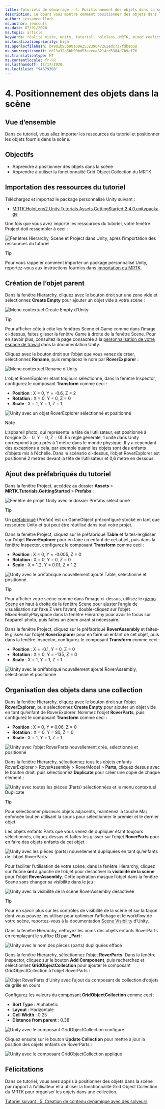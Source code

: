 ```yaml
---
title: Tutoriels de démarrage - 4. Positionnement des objets dans la scène
description: Ce cours vous montre comment positionner des objets dans la scène et comment utiliser Mixed Reality Toolkit (MRTK) pour organiser les objets dans une grille.
author: jessemcculloch
ms.author: jemccull
ms.date: 07/01/2020
ms.topic: article
keywords: réalité mixte, unity, tutoriel, hololens, MRTK, mixed reality toolkit, UWP, solveurs, collection d’objets de grille
ms.localizationpriority: high
ms.openlocfilehash: b49d1b93b98a68e253239647262edc737fdbeb58
ms.sourcegitcommit: dd13a32a5bb90bd53eeeea8214cd5384d7b9ef76
ms.translationtype: HT
ms.contentlocale: fr-FR
ms.lasthandoff: 11/17/2020
ms.locfileid: "94679308"
---
```

# <a name="4-positioning-objects-in-the-scene"></a>4. Positionnement des objets dans la scène

## <a name="overview"></a>Vue d’ensemble

Dans ce tutoriel, vous allez importer les ressources du tutoriel et positionner les objets fournis dans la scène.

## <a name="objectives"></a>Objectifs

* Apprendre à positionner des objets dans la scène
* Apprendre à utiliser la fonctionnalité Grid Object Collection du MRTK

## <a name="importing-the-tutorial-assets"></a>Importation des ressources du tutoriel

Téléchargez et importez le package personnalisé Unity suivant :

* [MRTK.HoloLens2.Unity.Tutorials.Assets.GettingStarted.2.4.0.unitypackage](https://github.com/microsoft/MixedRealityLearning/releases/download/getting-started-v2.4.0/MRTK.HoloLens2.Unity.Tutorials.Assets.GettingStarted.2.4.0.unitypackage)

Une fois que vous avez importé les ressources du tutoriel, votre fenêtre Project doit ressembler à ceci :

![Fenêtres Hierarchy, Scene et Project dans Unity, après l’importation des ressources du tutoriel](images/mr-learning-base/base-04-section1-step1-1.png)

> [!TIP]
> Pour vous rappeler comment importer un package personnalisé Unity, reportez-vous aux instructions fournies dans [Importation du MRTK](mr-learning-base-02.md#importing-the-mixed-reality-toolkit).

## <a name="creating-the-parent-object"></a>Création de l’objet parent

Dans la fenêtre Hierarchy, cliquez avec le bouton droit sur une zone vide et sélectionnez **Create Empty** pour ajouter un objet vide à votre scène :

![Menu contextuel Create Empty d’Unity](images/mr-learning-base/base-04-section2-step1-1.png)

> [!TIP]
> Pour afficher côte à côte les fenêtres Scene et Game comme dans l’image ci-dessus, faites glisser la fenêtre Game à droite de la fenêtre Scene. Pour en savoir plus, consultez la page consacrée à la <a href="https://docs.unity3d.com/Manual/CustomizingYourWorkspace.html" target="_blank">personnalisation de votre espace de travail</a> dans la documentation Unity.

Cliquez avec le bouton droit sur l’objet que vous venez de créer, sélectionnez **Rename**, puis remplacez le nom par **RoverExplorer** :

![Menu contextuel Rename d’Unity](images/mr-learning-base/base-04-section2-step1-2.png)

L’objet RoverExplorer étant toujours sélectionné, dans la fenêtre Inspector, configurez le composant **Transform** comme ceci :

* **Position** : X = 0, Y = -0.6, Z = 2
* **Rotation** : X = 0, Y = 0, Z = 0
* **Scale** : X = 1, Y = 1, Z = 1

![Unity avec un objet RoverExplorer sélectionné et positionné](images/mr-learning-base/base-04-section2-step1-3.png)

> [!NOTE]
> L’appareil photo, qui représente la tête de l’utilisateur, est positionné à l’origine (X = 0, Y = 0, Z = 0). En règle générale, 1 unité dans Unity correspond à peu près à 1 mètre dans le monde physique. Il y a cependant des exceptions à cela, par exemple quand les objets sont des enfants d’objets mis à l’échelle. Dans le scénario ci-dessus, l’objet RoverExplorer est positionné 2 mètres devant la tête de l’utilisateur et 0,6 mètre en dessous.

## <a name="adding-the-tutorial-prefabs"></a>Ajout des préfabriqués du tutoriel

Dans la fenêtre Project, accédez au dossier **Assets** > **MRTK.Tutorials.GettingStarted** > **Prefabs** :

![Fenêtre de projet Unity avec le dossier Prefabs sélectionné](images/mr-learning-base/base-04-section3-step1-1.png)

> [!TIP]
> Un <a href="https://docs.unity3d.com/Manual/Prefabs.html" target="_blank">préfabriqué</a> (Prefab) est un GameObject préconfiguré stocké en tant que ressource Unity et qui peut être réutilisé dans tout votre projet.

Dans la fenêtre Project, cliquez sur le préfabriqué **Table** et faites-le glisser sur l’objet **RoverExplorer** pour en faire un enfant de cet objet, puis dans la fenêtre Inspector, configurez le composant **Transform** comme ceci :

* **Position** : X = 0, Y = -0.005, Z = 0
* **Rotation** : X = 0, Y = 0, Z = 0
* **Scale** : X = 1.2, Y = 0.01, Z = 1.2

![Unity avec le préfabriqué nouvellement ajouté Table, sélectionné et positionné](images/mr-learning-base/base-04-section3-step1-2.png)

> [!TIP]
> Pour afficher votre scène comme dans l’image ci-dessus, utilisez le <a href="https://docs.unity3d.com/Manual/SceneViewNavigation.html" target="_blank">gizmo Scene</a> en haut à droite de la fenêtre Scene pour ajuster l’angle de visualisation sur l’axe Z vers l’avant, double-cliquez sur l’objet MixedRealityPlayspace dans la fenêtre Hierarchy pour avoir le focus sur l’appareil photo, puis faites un zoom avant si nécessaire.

Dans la fenêtre Project, cliquez sur le préfabriqué **RoverAssembly** et faites-le glisser sur l’objet **RoverExplorer** pour en faire un enfant de cet objet, puis dans la fenêtre Inspector, configurez le composant **Transform** comme ceci :

* **Position** : X = -0.1, Y = 0, Z = 0
* **Rotation** : X = 0, Y = -135, Z = 0
* **Scale** : X = 1, Y = 1, Z = 1

![Unity avec le préfabriqué nouvellement ajouté RoverAssembly, sélectionné et positionné](images/mr-learning-base/base-04-section3-step1-3.png)

## <a name="organizing-objects-in-a-collection"></a>Organisation des objets dans une collection

Dans la fenêtre Hierarchy, cliquez avec le bouton droit sur l’objet **RoverExplorer**, puis sélectionnez **Create Empty** pour ajouter un objet vide en tant qu’enfant de RoverExplorer. Nommez l’objet **RoverParts**, puis configurez le composant **Transform** comme ceci :

* **Position** : X = 0, Y = 0.06, Z = 0
* **Rotation** : X = 0, Y = 90, Z = 0
* **Scale** : X = 1, Y = 1, Z = 1

![Unity avec l’objet RoverParts nouvellement créé, sélectionné et positionné](images/mr-learning-base/base-04-section4-step1-1.png)

Dans la fenêtre Hierarchy, sélectionnez tous les objets enfants RoverExplorer > RoverAssembly > RoverModel > **Parts**, cliquez dessus avec le bouton droit, puis sélectionnez **Duplicate** pour créer une copie de chaque élément :

![Unity avec toutes les pièces (Parts) sélectionnées et le menu contextuel Duplicate](images/mr-learning-base/base-04-section4-step1-2.png)

> [!TIP]
> Pour sélectionner plusieurs objets adjacents, maintenez la touche Maj enfoncée tout en utilisant la souris pour sélectionner le premier et le dernier objet.

Les objets enfants Parts que vous venez de dupliquer étant toujours sélectionnés, cliquez dessus et faites-les glisser sur l’objet **RoverParts** pour en faire des objets enfants de cet objet :

![Unity avec les pièces (parts) nouvellement dupliquées en tant qu’enfants de l’objet RoverParts](images/mr-learning-base/base-04-section4-step1-3.png)

Pour faciliter l’utilisation de votre scène, dans la fenêtre Hierarchy, cliquez sur l’icône **œil** à gauche de l’objet pour désactiver la **visibilité de la scène** pour l’objet **RoverAssembly**. Cette opération masque l’objet dans la fenêtre Scene sans changer sa visibilité dans le jeu :

![Unity avec la visibilité de la scène RoverAssembly désactivée](images/mr-learning-base/base-04-section4-step1-4.png)

> [!TIP]
> Pour en savoir plus sur les contrôles de visibilité de la scène et sur la façon dont vous pouvez les utiliser pour optimiser l’affichage et le workflow de votre scène, reportez-vous à la documentation <a href="https://docs.unity3d.com/Manual/SceneVisibility.html" target="_blank">Scene Visibility</a> d’Unity.

Dans la fenêtre Hierarchy, nettoyez les noms des objets enfants RoverParts en remplaçant le suffixe **(1)** par **_Part** :

![Unity avec le nom des pièces (parts) dupliquées effacé](images/mr-learning-base/base-04-section4-step1-5.png)

Dans la fenêtre Hierarchy, sélectionnez l’objet **RoverParts**. Dans la fenêtre Inspector, cliquez sur le bouton **Add Component**, puis recherchez et sélectionnez **GridObjectCollection** pour ajouter le composant GridObjectCollection à l’objet RoverParts :

![Objet RoverParts d’Unity avec l’ajout du composant de collection d’objets de grille en cours](images/mr-learning-base/base-04-section4-step1-6.png)

Configurez les valeurs du composant **GridObjectCollection** comme ceci :

* **Sort Type** : Alphabetic
* **Layout** : Horizontale
* **Cell Width** : 0.25
* **Distance from parent** : 0.38

![Unity avec le composant GridObjectCollection configuré](images/mr-learning-base/base-04-section4-step1-7.png)

Cliquez ensuite sur le bouton **Update Collection** pour mettre à jour la position des objets enfants de RoverParts :

![Unity avec le composant GridObjectCollection appliqué](images/mr-learning-base/base-04-section4-step1-8.png)

## <a name="congratulations"></a>Félicitations

Dans ce tutoriel, vous avez appris à positionner des objets dans la scène par rapport à l’utilisateur et à utiliser la fonctionnalité Grid Object Collection du MRTK pour organiser les objets dans une collection.

[Tutoriel suivant : 5. Création de contenu dynamique avec des solveurs](mr-learning-base-05.md)